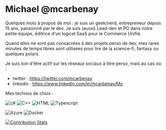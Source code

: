 # Michael @mcarbenay 

Quelques mots à propos de moi : je suis un geek/nerd, entrepreneur depuis 15 ans, passionné par le dev. Je suis (aussi) Lead-dev et PO dans notre petite équipe, éditrice d'un logicel SaaS pour le Commerce Unifié. 

Quand elles ne sont pas consacrées à des projets perso de dev, mes rares minutes de temps libres sont utilisées pour lire de la science-fi, fantasy ou quelques polars.

Je suis loin d'être actif sur les réseaux sociaux à titre perso, mais au cas où :

* twitter : https://twitter.com/mcarbenay
* linkedin : https://www.linkedin.com/in/mcarbenay/Mo

Mes technos de choix :

![c#](https://img.shields.io/badge/c%23%20-%23239120.svg?&style=for-the-badge&logo=c-sharp&logoColor=white) ![C++](https://img.shields.io/badge/c++%20-%2300599C.svg?&style=for-the-badge&logo=c%2B%2B&ogoColor=white) ![HTML](https://img.shields.io/badge/html5%20-%23E34F26.svg?&style=for-the-badge&logo=html5&logoColor=white) ![Typescript](https://img.shields.io/badge/typescript%20-%23007ACC.svg?&style=for-the-badge&logo=typescript&logoColor=white)

![Azure](https://img.shields.io/badge/azure%20-%230072C6.svg?&style=for-the-badge&logo=azure-devops&logoColor=white) ![Docker](https://img.shields.io/badge/docker%20-%230db7ed.svg?&style=for-the-badge&logo=docker&logoColor=white)


[![Contribution Stats](https://github-contribution-stats.vercel.app/api/?username=mcarbenay)](https://github.com/mcarbenay/)
